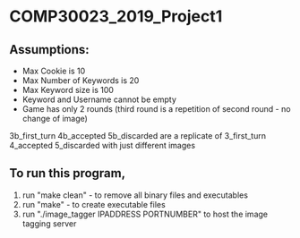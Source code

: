 # COMP30023_2019_Project1

## Assumptions:


*  Max Cookie is 10
*  Max Number of Keywords is 20
*  Max Keyword size is 100
*  Keyword and Username cannot be empty
*  Game has only 2 rounds (third round is a repetition of second round - no change of image)

3b_first_turn 4b_accepted 5b_discarded are a replicate of 3_first_turn 4_accepted 5_discarded with just different images

## To run this program, 


1.  run "make clean" - to remove all binary files and executables
2.  run "make" - to create executable files
3.  run "./image_tagger IPADDRESS PORTNUMBER"  to host the image tagging server
